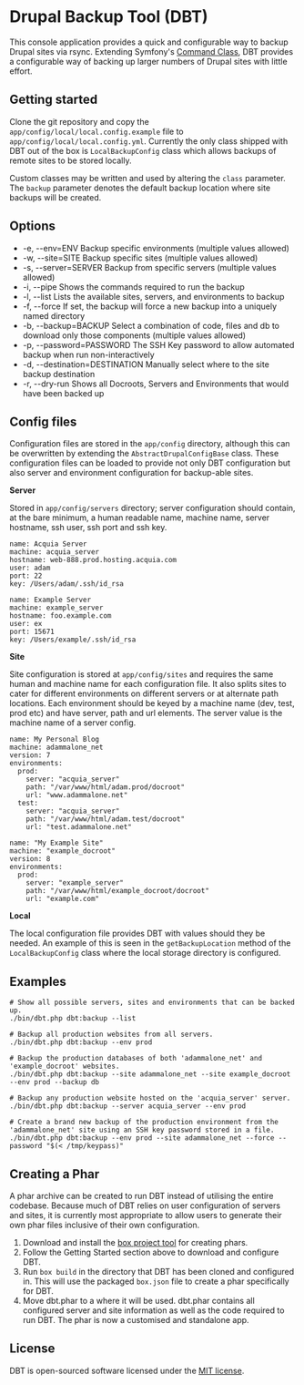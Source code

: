 # Drupal Backup Tool (DBT)

This console application provides a quick and configurable way to backup Drupal sites via rsync. Extending Symfony's [Command Class](http://api.symfony.com/2.0/Symfony/Component/Console/Command/Command.html), DBT provides a configurable way of backing up larger numbers of Drupal sites with little effort.

## Getting started

Clone the git repository and copy the `app/config/local/local.config.example` file to `app/config/local/local.config.yml`. Currently the only class shipped with DBT out of the box is `LocalBackupConfig` class which allows backups of remote sites to be stored locally.

Custom classes may be written and used by altering the `class` parameter. The `backup` parameter denotes the default backup location where site backups will be created.

## Options

*  -e, --env=ENV                  Backup specific environments (multiple values allowed)
*  -w, --site=SITE                Backup specific sites (multiple values allowed)
*  -s, --server=SERVER            Backup from specific servers (multiple values allowed)
*  -i, --pipe                     Shows the commands required to run the backup
*  -l, --list                     Lists the available sites, servers, and environments to backup
*  -f, --force                    If set, the backup will force a new backup into a uniquely named directory
*  -b, --backup=BACKUP            Select a combination of code, files and db to download only those components (multiple values allowed)
*  -p, --password=PASSWORD        The SSH Key password to allow automated backup when run non-interactively
*  -d, --destination=DESTINATION  Manually select where to the site backup destination
*  -r, --dry-run                  Shows all Docroots, Servers and Environments that would have been backed up

## Config files

Configuration files are stored in the `app/config` directory, although this can be overwritten by extending the `AbstractDrupalConfigBase` class. These configuration files can be loaded to provide not only DBT configuration but also server and environment configuration for backup-able sites.

**Server**

Stored in `app/config/servers` directory; server configuration should contain, at the bare minimum, a human readable name, machine name, server hostname, ssh user, ssh port and ssh key.

````
name: Acquia Server
machine: acquia_server
hostname: web-888.prod.hosting.acquia.com
user: adam
port: 22
key: /Users/adam/.ssh/id_rsa
````

````
name: Example Server
machine: example_server
hostname: foo.example.com
user: ex
port: 15671
key: /Users/example/.ssh/id_rsa
````


**Site**

Site configuration is stored at `app/config/sites` and requires the same human and machine name for each configuration file. It also splits sites to cater for different environments on different servers or at alternate path locations. Each environment should be keyed by a machine name (dev, test, prod etc) and have server, path and url elements. The server value is the machine name of a server config.

````
name: My Personal Blog
machine: adammalone_net
version: 7
environments:
  prod:
    server: "acquia_server"
    path: "/var/www/html/adam.prod/docroot"
    url: "www.adammalone.net"
  test:
    server: "acquia_server"
    path: "/var/www/html/adam.test/docroot"
    url: "test.adammalone.net"
````

````
name: "My Example Site"
machine: "example_docroot"
version: 8
environments:
  prod:
    server: "example_server"
    path: "/var/www/html/example_docroot/docroot"
    url: "example.com"
````

**Local**

The local configuration file provides DBT with values should they be needed. An example of this is seen in the `getBackupLocation` method of the `LocalBackupConfig` class where the local storage directory is configured.


## Examples

````
# Show all possible servers, sites and environments that can be backed up.
./bin/dbt.php dbt:backup --list
  
# Backup all production websites from all servers.
./bin/dbt.php dbt:backup --env prod
  
# Backup the production databases of both 'adammalone_net' and 'example_docroot' websites.
./bin/dbt.php dbt:backup --site adammalone_net --site example_docroot --env prod --backup db
  
# Backup any production website hosted on the 'acquia_server' server.
./bin/dbt.php dbt:backup --server acquia_server --env prod
  
# Create a brand new backup of the production environment from the 'adammalone_net' site using an SSH key password stored in a file.
./bin/dbt.php dbt:backup --env prod --site adammalone_net --force --password "$(< /tmp/keypass)"

````

## Creating a Phar

A phar archive can be created to run DBT instead of utilising the entire codebase. Because much of DBT relies on user configuration of servers and sites, it is currently most appropriate to allow users to generate their own phar files inclusive of their own configuration.

1. Download and install the [box project tool](https://github.com/box-project/box2) for creating phars.
2. Follow the Getting Started section above to download and configure DBT.
3. Run `box build` in the directory that DBT has been cloned and configured in. This will use the packaged `box.json` file to create a phar specifically for DBT.
4. Move dbt.phar to a where it will be used. dbt.phar contains all configured server and site information as well as the code required to run DBT. The phar is now a customised and standalone app.

## License

DBT is open-sourced software licensed under the [MIT license](http://opensource.org/licenses/MIT).
